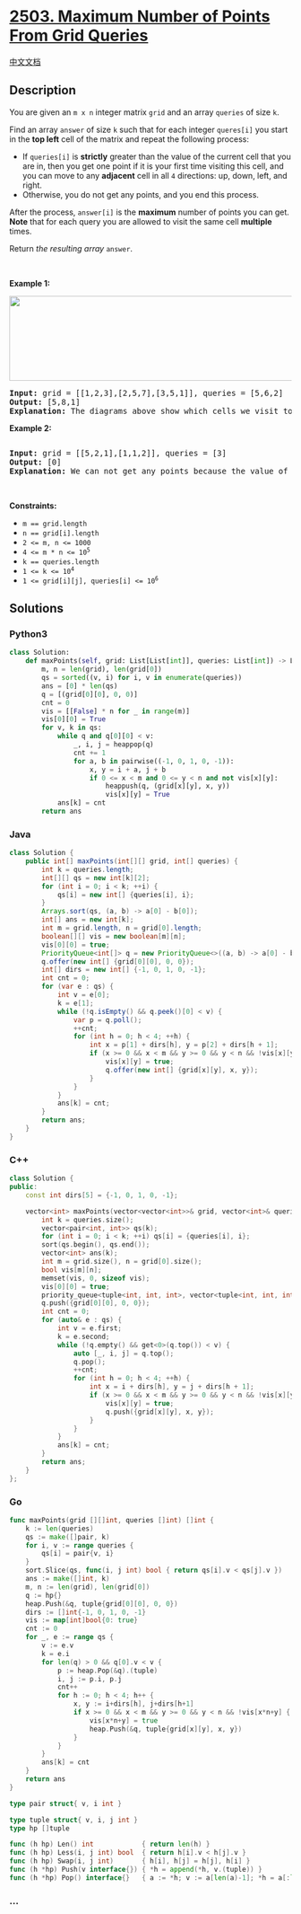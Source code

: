 # [2503. Maximum Number of Points From Grid Queries](https://leetcode.com/problems/maximum-number-of-points-from-grid-queries)

[中文文档](/solution/2500-2599/2503.Maximum%20Number%20of%20Points%20From%20Grid%20Queries/README.md)

## Description

<p>You are given an <code>m x n</code> integer matrix <code>grid</code> and an array <code>queries</code> of size <code>k</code>.</p>

<p>Find an array <code>answer</code> of size <code>k</code> such that for each integer <code>queres[i]</code> you start in the <strong>top left</strong> cell of the matrix and repeat the following process:</p>

<ul>
	<li>If <code>queries[i]</code> is <strong>strictly</strong> greater than the value of the current cell that you are in, then you get one point if it is your first time visiting this cell, and you can move to any <strong>adjacent</strong> cell in all <code>4</code> directions: up, down, left, and right.</li>
	<li>Otherwise, you do not get any points, and you end this process.</li>
</ul>

<p>After the process, <code>answer[i]</code> is the <strong>maximum</strong> number of points you can get. <strong>Note</strong> that for each query you are allowed to visit the same cell <strong>multiple</strong> times.</p>

<p>Return <em>the resulting array</em> <code>answer</code>.</p>

<p>&nbsp;</p>
<p><strong class="example">Example 1:</strong></p>
<img alt="" src="https://fastly.jsdelivr.net/gh/doocs/leetcode@main/solution/2500-2599/2503.Maximum%20Number%20of%20Points%20From%20Grid%20Queries/images/yetgriddrawio.png" style="width: 571px; height: 151px;" />
<pre>
<strong>Input:</strong> grid = [[1,2,3],[2,5,7],[3,5,1]], queries = [5,6,2]
<strong>Output:</strong> [5,8,1]
<strong>Explanation:</strong> The diagrams above show which cells we visit to get points for each query.</pre>

<p><strong class="example">Example 2:</strong></p>
<img alt="" src="https://fastly.jsdelivr.net/gh/doocs/leetcode@main/solution/2500-2599/2503.Maximum%20Number%20of%20Points%20From%20Grid%20Queries/images/yetgriddrawio-2.png" />
<pre>
<strong>Input:</strong> grid = [[5,2,1],[1,1,2]], queries = [3]
<strong>Output:</strong> [0]
<strong>Explanation:</strong> We can not get any points because the value of the top left cell is already greater than or equal to 3.
</pre>

<p>&nbsp;</p>
<p><strong>Constraints:</strong></p>

<ul>
	<li><code>m == grid.length</code></li>
	<li><code>n == grid[i].length</code></li>
	<li><code>2 &lt;= m, n &lt;= 1000</code></li>
	<li><code>4 &lt;= m * n &lt;= 10<sup>5</sup></code></li>
	<li><code>k == queries.length</code></li>
	<li><code>1 &lt;= k &lt;= 10<sup>4</sup></code></li>
	<li><code>1 &lt;= grid[i][j], queries[i] &lt;= 10<sup>6</sup></code></li>
</ul>

## Solutions

<!-- tabs:start -->

### **Python3**

```python
class Solution:
    def maxPoints(self, grid: List[List[int]], queries: List[int]) -> List[int]:
        m, n = len(grid), len(grid[0])
        qs = sorted((v, i) for i, v in enumerate(queries))
        ans = [0] * len(qs)
        q = [(grid[0][0], 0, 0)]
        cnt = 0
        vis = [[False] * n for _ in range(m)]
        vis[0][0] = True
        for v, k in qs:
            while q and q[0][0] < v:
                _, i, j = heappop(q)
                cnt += 1
                for a, b in pairwise((-1, 0, 1, 0, -1)):
                    x, y = i + a, j + b
                    if 0 <= x < m and 0 <= y < n and not vis[x][y]:
                        heappush(q, (grid[x][y], x, y))
                        vis[x][y] = True
            ans[k] = cnt
        return ans
```

### **Java**

```java
class Solution {
    public int[] maxPoints(int[][] grid, int[] queries) {
        int k = queries.length;
        int[][] qs = new int[k][2];
        for (int i = 0; i < k; ++i) {
            qs[i] = new int[] {queries[i], i};
        }
        Arrays.sort(qs, (a, b) -> a[0] - b[0]);
        int[] ans = new int[k];
        int m = grid.length, n = grid[0].length;
        boolean[][] vis = new boolean[m][n];
        vis[0][0] = true;
        PriorityQueue<int[]> q = new PriorityQueue<>((a, b) -> a[0] - b[0]);
        q.offer(new int[] {grid[0][0], 0, 0});
        int[] dirs = new int[] {-1, 0, 1, 0, -1};
        int cnt = 0;
        for (var e : qs) {
            int v = e[0];
            k = e[1];
            while (!q.isEmpty() && q.peek()[0] < v) {
                var p = q.poll();
                ++cnt;
                for (int h = 0; h < 4; ++h) {
                    int x = p[1] + dirs[h], y = p[2] + dirs[h + 1];
                    if (x >= 0 && x < m && y >= 0 && y < n && !vis[x][y]) {
                        vis[x][y] = true;
                        q.offer(new int[] {grid[x][y], x, y});
                    }
                }
            }
            ans[k] = cnt;
        }
        return ans;
    }
}
```

### **C++**

```cpp
class Solution {
public:
    const int dirs[5] = {-1, 0, 1, 0, -1};

    vector<int> maxPoints(vector<vector<int>>& grid, vector<int>& queries) {
        int k = queries.size();
        vector<pair<int, int>> qs(k);
        for (int i = 0; i < k; ++i) qs[i] = {queries[i], i};
        sort(qs.begin(), qs.end());
        vector<int> ans(k);
        int m = grid.size(), n = grid[0].size();
        bool vis[m][n];
        memset(vis, 0, sizeof vis);
        vis[0][0] = true;
        priority_queue<tuple<int, int, int>, vector<tuple<int, int, int>>, greater<tuple<int, int, int>>> q;
        q.push({grid[0][0], 0, 0});
        int cnt = 0;
        for (auto& e : qs) {
            int v = e.first;
            k = e.second;
            while (!q.empty() && get<0>(q.top()) < v) {
                auto [_, i, j] = q.top();
                q.pop();
                ++cnt;
                for (int h = 0; h < 4; ++h) {
                    int x = i + dirs[h], y = j + dirs[h + 1];
                    if (x >= 0 && x < m && y >= 0 && y < n && !vis[x][y]) {
                        vis[x][y] = true;
                        q.push({grid[x][y], x, y});
                    }
                }
            }
            ans[k] = cnt;
        }
        return ans;
    }
};
```

### **Go**

```go
func maxPoints(grid [][]int, queries []int) []int {
	k := len(queries)
	qs := make([]pair, k)
	for i, v := range queries {
		qs[i] = pair{v, i}
	}
	sort.Slice(qs, func(i, j int) bool { return qs[i].v < qs[j].v })
	ans := make([]int, k)
	m, n := len(grid), len(grid[0])
	q := hp{}
	heap.Push(&q, tuple{grid[0][0], 0, 0})
	dirs := []int{-1, 0, 1, 0, -1}
	vis := map[int]bool{0: true}
	cnt := 0
	for _, e := range qs {
		v := e.v
		k = e.i
		for len(q) > 0 && q[0].v < v {
			p := heap.Pop(&q).(tuple)
			i, j := p.i, p.j
			cnt++
			for h := 0; h < 4; h++ {
				x, y := i+dirs[h], j+dirs[h+1]
				if x >= 0 && x < m && y >= 0 && y < n && !vis[x*n+y] {
					vis[x*n+y] = true
					heap.Push(&q, tuple{grid[x][y], x, y})
				}
			}
		}
		ans[k] = cnt
	}
	return ans
}

type pair struct{ v, i int }

type tuple struct{ v, i, j int }
type hp []tuple

func (h hp) Len() int            { return len(h) }
func (h hp) Less(i, j int) bool  { return h[i].v < h[j].v }
func (h hp) Swap(i, j int)       { h[i], h[j] = h[j], h[i] }
func (h *hp) Push(v interface{}) { *h = append(*h, v.(tuple)) }
func (h *hp) Pop() interface{}   { a := *h; v := a[len(a)-1]; *h = a[:len(a)-1]; return v }
```

### **...**

```

```

<!-- tabs:end -->

